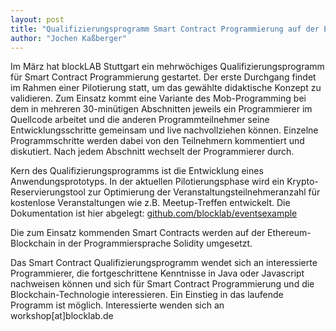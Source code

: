 ```yaml
---
layout: post
title: "Qualifizierungsprogramm Smart Contract Programmierung auf der Ethereum-Blockchain startet im März"
author: "Jochen Kaßberger"
---
```


Im März hat blockLAB Stuttgart ein mehrwöchiges Qualifizierungsprogramm für Smart Contract Programmierung gestartet. Der erste Durchgang findet im Rahmen einer Pilotierung statt, um das gewählte didaktische Konzept zu validieren. Zum Einsatz kommt eine Variante des Mob-Programming bei dem in mehreren 30-minütigen Abschnitten jeweils ein Programmierer im Quellcode arbeitet und die anderen Programmteilnehmer seine Entwicklungsschritte gemeinsam und live nachvollziehen können. Einzelne Programmschritte werden dabei von den Teilnehmern kommentiert und diskutiert. Nach jedem Abschnitt wechselt der Programmierer durch.

Kern des Qualifizierungsprogramms ist die Entwicklung eines Anwendungsprototyps. In der aktuellen Pilotierungsphase wird ein Krypto-Reservierungstool zur Optimierung der Veranstaltungsteilnehmeranzahl für kostenlose Veranstaltungen wie z.B. Meetup-Treffen entwickelt. Die Dokumentation ist hier abgelegt: [github.com/blocklab/eventsexample](https://github.com/blocklab/eventsexample)

Die zum Einsatz kommenden Smart Contracts werden auf der Ethereum-Blockchain in der Programmiersprache Solidity umgesetzt.

Das Smart Contract Qualifizierungsprogramm wendet sich an interessierte Programmierer, die fortgeschrittene Kenntnisse in Java oder Javascript nachweisen können und sich für Smart Contract Programmierung und die Blockchain-Technologie interessieren. Ein Einstieg in das laufende Programm ist möglich. Interessierte wenden sich an workshop[at]blocklab.de
